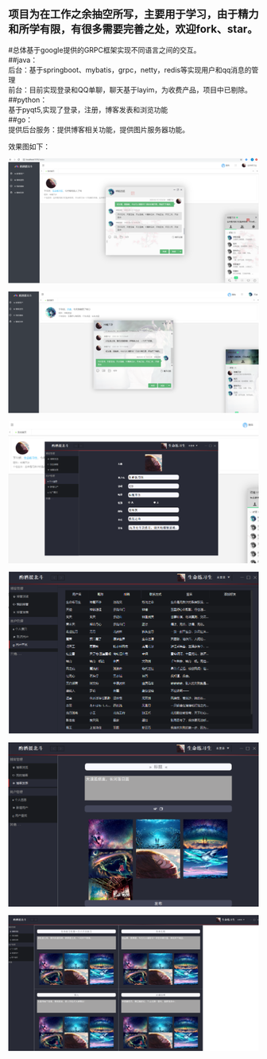 项目为在工作之余抽空所写，主要用于学习，由于精力和所学有限，有很多需要完善之处，欢迎fork、star。
---
#总体基于google提供的GRPC框架实现不同语言之间的交互。  
##java：   
  后台：基于springboot、mybatis，grpc，netty，redis等实现用户和qq消息的管理  
  前台：目前实现登录和QQ单聊，聊天基于layim，为收费产品，项目中已剔除。  
##python：  
  基于pyqt5,实现了登录，注册，博客发表和浏览功能  
##go：  
  提供后台服务：提供博客相关功能，提供图片服务器功能。  


效果图如下：
  
![效果图]( /views/1.PNG)

![效果图]( /views/2.PNG)

![效果图]( /views/3.PNG)

![效果图]( /views/4.PNG)

![效果图]( /views/5.PNG)

![效果图]( /views/6.PNG)

